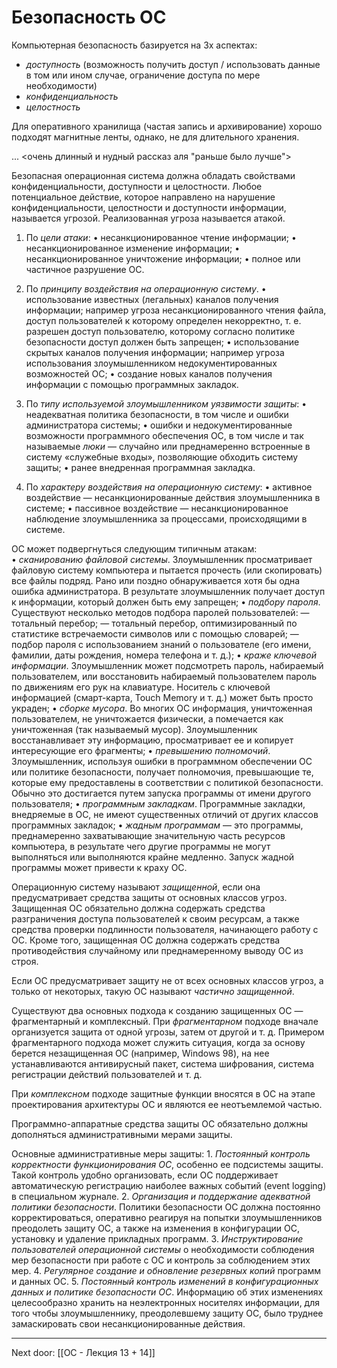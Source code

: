 # Безопасность ОС

Компьютерная безопасность базируется на 3х аспектах:
- *доступность* (возможность получить доступ / использовать данные в том или ином случае, ограничение доступа по мере необходимости)
- *конфиденциальность* 
- *целостность* 

Для оперативного хранилища (частая запись и архивирование) хорошо подходят магнитные ленты, однако, не для длительного хранения. 

... <очень длинный и нудный рассказ аля "раньше было лучше">

Безопасная операционная система должна обладать свойствами конфиденциальности, доступности и целостности. Любое потенциальное действие, которое направлено на нарушение конфиденциальности, целостности и доступности информации, называется угрозой. Реализованная угроза называется атакой.

1. По _цели атаки_: • несанкционированное чтение информации; • несанкционированное изменение информации; • несанкционированное уничтожение информации; • полное или частичное разрушение ОС.

2. По _принципу воздействия на операционную систему_. • использование известных (легальных) каналов получения информации; например угроза несанкционированного чтения файла, доступ пользователей к которому определен некорректно, т. е. разрешен доступ пользователю, которому согласно политике безопасности доступ должен быть запрещен; • использование скрытых каналов получения информации; например угроза использования злоумышленником недокументированных возможностей ОС; • создание новых каналов получения информации с помощью программных закладок.

3. По _типу используемой злоумышленником уязвимости защиты_: • неадекватная политика безопасности, в том числе и ошибки администратора системы; • ошибки и недокументированные возможности программного обеспечения ОС, в том числе и так называемые _люки_ — случайно или преднамеренно встроенные в систему «служебные входы», позволяющие обходить систему защиты; • ранее внедренная программная закладка.

4. По _характеру воздействия на операционную систему_: • активное воздействие — несанкционированные действия злоумышленника в системе; • пассивное воздействие — несанкционированное наблюдение злоумышленника за процессами, происходящими в системе.

ОС может подвергнуться следующим типичным атакам: • _сканированию файловой системы_. Злоумышленник просматривает файловую систему компьютера и пытается прочесть (или скопировать) все файлы подряд. Рано или поздно обнаруживается хотя бы одна ошибка администратора. В результате злоумышленник получает доступ к информации, который должен быть ему запрещен; • _подбору пароля_. Существуют несколько методов подбора паролей пользователей: — тотальный перебор; — тотальный перебор, оптимизированный по статистике встречаемости символов или с помощью словарей; — подбор пароля с использованием знаний о пользователе (его имени, фамилии, даты рождения, номера телефона и т. д.); • _краже ключевой информации_. Злоумышленник может подсмотреть пароль, набираемый пользователем, или восстановить набираемый пользователем пароль по движениям его рук на клавиатуре. Носитель с ключевой информацией (смарт-карта, Touch Memory и т. д.) может быть просто украден; • _сборке мусора_. Во многих ОС информация, уничтоженная пользователем, не уничтожается физически, а помечается как уничтоженная (так называемый мусор). Злоумышленник восстанавливает эту информацию, просматривает ее и копирует интересующие его фрагменты; • _превышению полномочий_. Злоумышленник, используя ошибки в программном обеспечении ОС или политике безопасности, получает полномочия, превышающие те, которые ему предоставлены в соответствии с политикой безопасности. Обычно это достигается путем запуска программы от имени другого пользователя; • _программным закладкам_. Программные закладки, внедряемые в ОС, не имеют существенных отличий от других классов программных закладок; • _жадным программам_ — это программы, преднамеренно захватывающие значительную часть ресурсов компьютера, в результате чего другие программы не могут выполняться или выполняются крайне медленно. Запуск жадной программы может привести к краху ОС.

Операционную систему называют _защищенной_, если она предусматривает средства защиты от основных классов угроз. Защищенная ОС обязательно должна содержать средства разграничения доступа пользователей к своим ресурсам, а также средства проверки подлинности пользователя, начинающего работу с ОС. Кроме того, защищенная ОС должна содержать средства противодействия случайному или преднамеренному выводу ОС из строя.

Если ОС предусматривает защиту не от всех основных классов угроз, а только от некоторых, такую ОС называют _частично защищенной_.

Существуют два основных подхода к созданию защищенных ОС — фрагментарный и комплексный. При _фрагментарном_ подходе вначале организуется защита от одной угрозы, затем от другой и т. д. Примером фрагментарного подхода может служить ситуация, когда за основу берется незащищенная ОС (например, Windows 98), на нее устанавливаются антивирусный пакет, система шифрования, система регистрации действий пользователей и т. д.

При _комплексном_ подходе защитные функции вносятся в ОС на этапе проектирования архитектуры ОС и являются ее неотъемлемой частью.

Программно-аппаратные средства защиты ОС обязательно должны дополняться административными мерами защиты.

Основные административные меры защиты:
   1. _Постоянный контроль корректности функционирования ОС_, особенно ее подсистемы защиты. Такой контроль удобно организовать, если ОС поддерживает автоматическую регистрацию наиболее важных событий (event logging) в специальном журнале. 
   2. _Организация и поддержание адекватной политики безопасности_. Политики безопасности ОС должна постоянно корректироваться, оперативно реагируя на попытки злоумышленников преодолеть защиту ОС, а также на изменения в конфигурации ОС, установку и удаление прикладных программ. 
   3. _Инструктирование пользователей операционной системы_ о необходимости соблюдения мер безопасности при работе с ОС и контроль за соблюдением этих мер. 
   4. _Регулярное создание и обновление резервных копий_ программ и данных ОС. 
   5. _Постоянный контроль изменений в конфигурационных данных и политике безопасности ОС_. Информацию об этих изменениях целесообразно хранить на неэлектронных носителях информации, для того чтобы злоумышленнику, преодолевшему защиту ОС, было труднее замаскировать свои несанкционированные действия.

---

Next door: [[ОС - Лекция 13 + 14]]
